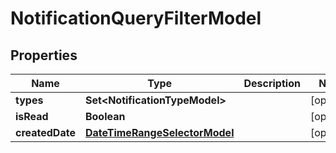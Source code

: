 

# NotificationQueryFilterModel


## Properties

| Name | Type | Description | Notes |
|------------ | ------------- | ------------- | -------------|
|**types** | **Set&lt;NotificationTypeModel&gt;** |  |  [optional] |
|**isRead** | **Boolean** |  |  [optional] |
|**createdDate** | [**DateTimeRangeSelectorModel**](DateTimeRangeSelectorModel.md) |  |  [optional] |



